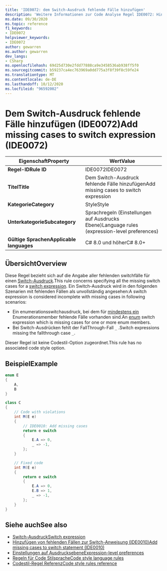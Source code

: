 ```yaml
---
title: 'IDE0072: dem Switch-Ausdruck fehlende Fälle hinzufügen'
description: 'Weitere Informationen zur Code Analyse Regel IDE0072: Hinzufügen von fehlenden Fällen zum Switch-Ausdruck'
ms.date: 09/30/2020
ms.topic: reference
f1_keywords:
- IDE0072
helpviewer_keywords:
- IDE0072
author: gewarren
ms.author: gewarren
dev_langs:
- CSharp
ms.openlocfilehash: 69d25d730e2fdd77888ca9e3458536ab938ff5f0
ms.sourcegitcommit: b59237ca4ec763969a0dd775a3f8f39f8c59fe24
ms.translationtype: MT
ms.contentlocale: de-DE
ms.lasthandoff: 10/12/2020
ms.locfileid: "96592002"
---
```

# <a name="add-missing-cases-to-switch-expression-ide0072"></a><span data-ttu-id="ccdda-103">Dem Switch-Ausdruck fehlende Fälle hinzufügen (IDE0072)</span><span class="sxs-lookup"><span data-stu-id="ccdda-103">Add missing cases to switch expression (IDE0072)</span></span>

|<span data-ttu-id="ccdda-104">Eigenschaft</span><span class="sxs-lookup"><span data-stu-id="ccdda-104">Property</span></span>|<span data-ttu-id="ccdda-105">Wert</span><span class="sxs-lookup"><span data-stu-id="ccdda-105">Value</span></span>|
|-|-|
| <span data-ttu-id="ccdda-106">**Regel-ID**</span><span class="sxs-lookup"><span data-stu-id="ccdda-106">**Rule ID**</span></span> | <span data-ttu-id="ccdda-107">IDE0072</span><span class="sxs-lookup"><span data-stu-id="ccdda-107">IDE0072</span></span> |
| <span data-ttu-id="ccdda-108">**Titel**</span><span class="sxs-lookup"><span data-stu-id="ccdda-108">**Title**</span></span> | <span data-ttu-id="ccdda-109">Dem Switch-Ausdruck fehlende Fälle hinzufügen</span><span class="sxs-lookup"><span data-stu-id="ccdda-109">Add missing cases to switch expression</span></span> |
| <span data-ttu-id="ccdda-110">**Kategorie**</span><span class="sxs-lookup"><span data-stu-id="ccdda-110">**Category**</span></span> | <span data-ttu-id="ccdda-111">Style</span><span class="sxs-lookup"><span data-stu-id="ccdda-111">Style</span></span> |
| <span data-ttu-id="ccdda-112">**Unterkategorie**</span><span class="sxs-lookup"><span data-stu-id="ccdda-112">**Subcategory**</span></span> | <span data-ttu-id="ccdda-113">Sprachregeln (Einstellungen auf Ausdrucks Ebene)</span><span class="sxs-lookup"><span data-stu-id="ccdda-113">Language rules (expression-level preferences)</span></span> |
| <span data-ttu-id="ccdda-114">**Gültige Sprachen**</span><span class="sxs-lookup"><span data-stu-id="ccdda-114">**Applicable languages**</span></span> | <span data-ttu-id="ccdda-115">C# 8.0 und höher</span><span class="sxs-lookup"><span data-stu-id="ccdda-115">C# 8.0+</span></span> |

## <a name="overview"></a><span data-ttu-id="ccdda-116">Übersicht</span><span class="sxs-lookup"><span data-stu-id="ccdda-116">Overview</span></span>

<span data-ttu-id="ccdda-117">Diese Regel bezieht sich auf die Angabe aller fehlenden switchfälle für einen [Switch-Ausdruck](../../../csharp/language-reference/operators/switch-expression.md).</span><span class="sxs-lookup"><span data-stu-id="ccdda-117">This rule concerns specifying all the missing switch cases for a [switch expression](../../../csharp/language-reference/operators/switch-expression.md).</span></span> <span data-ttu-id="ccdda-118">Ein Switch-Ausdruck wird in den folgenden Szenarien mit fehlenden Fällen als unvollständig angesehen:</span><span class="sxs-lookup"><span data-stu-id="ccdda-118">A switch expression is considered incomplete with missing cases in following scenarios:</span></span>

- <span data-ttu-id="ccdda-119">Ein enumerationsswitchausdruck, bei dem für [mindestens ein](../../../csharp/language-reference/builtin-types/enum.md) Enumerationsmember fehlende Fälle vorhanden sind.</span><span class="sxs-lookup"><span data-stu-id="ccdda-119">An [enum](../../../csharp/language-reference/builtin-types/enum.md) switch expression which is missing cases for one or more enum members.</span></span>
- <span data-ttu-id="ccdda-120">Bei Switch-Ausdrücken fehlt der FallThrough-Fall `_` .</span><span class="sxs-lookup"><span data-stu-id="ccdda-120">Switch expressions missing the fallthrough case `_`.</span></span>

<span data-ttu-id="ccdda-121">Dieser Regel ist keine Codestil-Option zugeordnet.</span><span class="sxs-lookup"><span data-stu-id="ccdda-121">This rule has no associated code style option.</span></span>

## <a name="example"></a><span data-ttu-id="ccdda-122">Beispiel</span><span class="sxs-lookup"><span data-stu-id="ccdda-122">Example</span></span>

```csharp
enum E
{
    A,
    B
}

class C
{
    // Code with violations
    int M(E e)
    {
        // IDE0010: Add missing cases
        return e switch
        {
            E.A => 0,
            _ => -1,
        };
    }

    // Fixed code
    int M(E e)
    {
        return e switch
        {
            E.A => 0,
            E.B => 1,
            _ => -1,
        };
    }
}
```

## <a name="see-also"></a><span data-ttu-id="ccdda-123">Siehe auch</span><span class="sxs-lookup"><span data-stu-id="ccdda-123">See also</span></span>

- [<span data-ttu-id="ccdda-124">Switch-Ausdruck</span><span class="sxs-lookup"><span data-stu-id="ccdda-124">Switch expression</span></span>](../../../csharp/language-reference/operators/switch-expression.md)
- [<span data-ttu-id="ccdda-125">Hinzufügen von fehlenden Fällen zur Switch-Anweisung (IDE0010)</span><span class="sxs-lookup"><span data-stu-id="ccdda-125">Add missing cases to switch statement (IDE0010)</span></span>](ide0010.md)
- [<span data-ttu-id="ccdda-126">Einstellungen auf Ausdrucksebene</span><span class="sxs-lookup"><span data-stu-id="ccdda-126">Expression-level preferences</span></span>](expression-level-preferences.md)
- [<span data-ttu-id="ccdda-127">Regeln für Code Stilsprache</span><span class="sxs-lookup"><span data-stu-id="ccdda-127">Code style language rules</span></span>](language-rules.md)
- [<span data-ttu-id="ccdda-128">Codestil-Regel Referenz</span><span class="sxs-lookup"><span data-stu-id="ccdda-128">Code style rules reference</span></span>](index.md)
